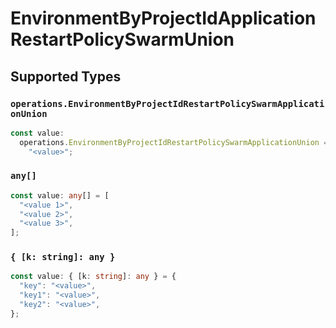 # EnvironmentByProjectIdApplicationRestartPolicySwarmUnion


## Supported Types

### `operations.EnvironmentByProjectIdRestartPolicySwarmApplicationUnion`

```typescript
const value:
  operations.EnvironmentByProjectIdRestartPolicySwarmApplicationUnion =
    "<value>";
```

### `any[]`

```typescript
const value: any[] = [
  "<value 1>",
  "<value 2>",
  "<value 3>",
];
```

### `{ [k: string]: any }`

```typescript
const value: { [k: string]: any } = {
  "key": "<value>",
  "key1": "<value>",
  "key2": "<value>",
};
```

